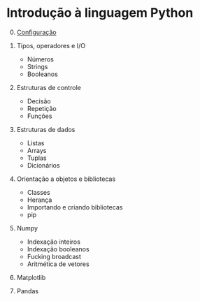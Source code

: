 # Introdução à linguagem Python

0. [Configuração](./Aula_0_Configuracao.md)

1. Tipos, operadores e I/O  
    * Números
    * Strings
    * Booleanos

2. Estruturas de controle
    * Decisão
    * Repetição
    * Funções

3. Estruturas de dados
    * Listas
    * Arrays
    * Tuplas
    * Dicionários

4. Orientação a objetos e bibliotecas
    * Classes
    * Herança
    * Importando e criando bibliotecas
    * pip

5. Numpy
    * Indexação inteiros
    * Indexação booleanos
    * Fucking broadcast
    * Aritmética de vetores

6. Matplotlib

7. Pandas

